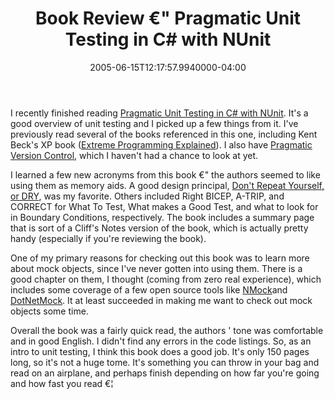 ﻿---
title: Book Review €" Pragmatic Unit Testing in C# with NUnit
date: "2005-06-15T12:17:57.9940000-04:00"
description: I recently finished reading Pragmatic Unit Testing in C# with NUnit. It's a good overview of unit testing and I picked up a few things from it.
featuredImage: /img/default-post-image.jpg
---

I recently finished reading [Pragmatic Unit Testing in C# with NUnit](http://www.amazon.com/exec/obidos/ASIN/0974514020/aspalliancecom). It's a good overview of unit testing and I picked up a few things from it. I've previously read several of the books referenced in this one, including Kent Beck's XP book ([Extreme Programming Explained](http://www.amazon.com/exec/obidos/ASIN/0321278658/aspalliancecom)). I also have [Pragmatic Version Control](http://www.amazon.com/exec/obidos/ASIN/0974514004/aspalliancecom), which I haven't had a chance to look at yet.

I learned a few new acronyms from this book €" the authors seemed to like using them as memory aids. A good design principal, [Don't Repeat Yourself, or DRY](https://deviq.com/principles/dont-repeat-yourself), was my favorite. Others included Right BICEP, A-TRIP, and CORRECT for What To Test, What makes a Good Test, and what to look for in Boundary Conditions, respectively. The book includes a summary page that is sort of a Cliff's Notes version of the book, which is actually pretty handy (especially if you're reviewing the book).

One of my primary reasons for checking out this book was to learn more about mock objects, since I've never gotten into using them. There is a good chapter on them, I thought (coming from zero real experience), which includes some coverage of a few open source tools like [NMock](http://nmock.truemesh.com/)and [DotNetMock](http://sourceforge.net/projects/dotnetmock). It at least succeeded in making me want to check out mock objects some time.

Overall the book was a fairly quick read, the authors ' tone was comfortable and in good English. I didn't find any errors in the code listings. So, as an intro to unit testing, I think this book does a good job. It's only 150 pages long, so it's not a huge tome. It's something you can throw in your bag and read on an airplane, and perhaps finish depending on how far you're going and how fast you read €¦

